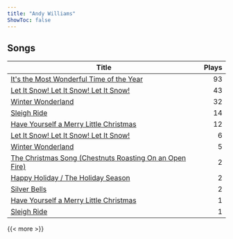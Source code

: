 ```yaml
---
title: "Andy Williams"
ShowToc: false
---
```


## Songs
Title | Plays 
----- | -----: 
[It's the Most Wonderful Time of the Year](/songs/its-the-most-wonderful-time-of-the-year) | 93
[Let It Snow! Let It Snow! Let It Snow!](/songs/let-it-snow-let-it-snow-let-it-snow) | 43
[Winter Wonderland](/songs/winter-wonderland) | 32
[Sleigh Ride](/songs/sleigh-ride) | 14
[Have Yourself a Merry Little Christmas](/songs/have-yourself-a-merry-little-christmas) | 12
[Let It Snow! Let It Snow! Let It Snow!](/songs/let-it-snow-let-it-snow-let-it-snow) | 6
[Winter Wonderland](/songs/winter-wonderland) | 5
[The Christmas Song (Chestnuts Roasting On an Open Fire)](/songs/the-christmas-song-chestnuts-roasting-on-an-open-fire) | 2
[Happy Holiday / The Holiday Season](/songs/happy-holiday-the-holiday-season) | 2
[Silver Bells](/songs/silver-bells) | 2
[Have Yourself a Merry Little Christmas](/songs/have-yourself-a-merry-little-christmas) | 1
[Sleigh Ride](/songs/sleigh-ride) | 1

{{< more >}}